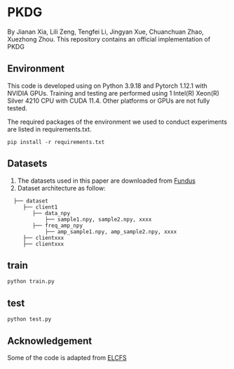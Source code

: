 # PKDG
By Jianan Xia, Lili Zeng, Tengfei Li, Jingyan Xue, Chuanchuan Zhao, Xuezhong Zhou.
This repository contains an official implementation of PKDG

## Environment
This code is developed using on Python 3.9.18 and Pytorch 1.12.1 with NVIDIA GPUs. Training and testing are performed using 1 Intel(R) Xeon(R) Silver 4210 CPU with CUDA 11.4. Other platforms or GPUs are not fully tested.

The required packages of the environment we used to conduct experiments are listed in requirements.txt.
```
pip install -r requirements.txt
```

## Datasets
1. The datasets used in this paper are downloaded from [Fundus](https://github.com/emma-sjwang/Dofe)
2. Dataset architecture as follow:

```
  ├── dataset
     ├── client1
        ├── data_npy
            ├── sample1.npy, sample2.npy, xxxx
        ├── freq_amp_npy
            ├── amp_sample1.npy, amp_sample2.npy, xxxx
     ├── clientxxx
     ├── clientxxx
```

## train
```
python train.py
```

## test
```
python test.py
```

## Acknowledgement
Some of the code is adapted from [ELCFS](https://github.com/liuquande/FedDG-ELCFS?tab=readme-ov-file)


